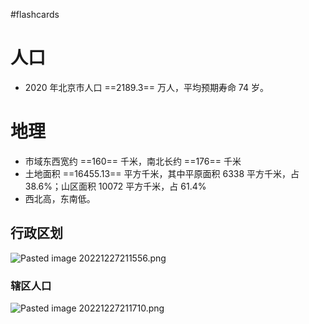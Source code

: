 #flashcards 
# 人口
- 2020 年北京市人口 ==2189.3== 万人，平均预期寿命 74 岁。
# 地理
- 市域东西宽约 ==160== 千米，南北长约 ==176== 千米
- 土地面积 ==16455.13== 平方千米，其中平原面积 6338 平方千米，占 38.6%；山区面积 10072 平方千米，占 61.4%
- 西北高，东南低。
## 行政区划
![Pasted image 20221227211556.png](https://s2.loli.net/2022/12/27/gpeKTDrobMf6aPc.png)
### 辖区人口
![Pasted image 20221227211710.png](https://s2.loli.net/2022/12/27/QKSUvTa54CyxVml.png) <!--SR:!2023-04-25-05-47,49.8,250!2023-05-28-17-22,65.4,230!2023-04-14-23-57,43.5,250!2023-04-28-01-02,52.8,250-->